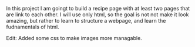In this project I am goingt to build a recipe page with at least two pages that are link to each other.
I will use only html, so the goal is not not make it look amazing, but rather to learn to structure a webpage, and learn the fudnamentals of html.

Edit: Added some css to make images more managable.